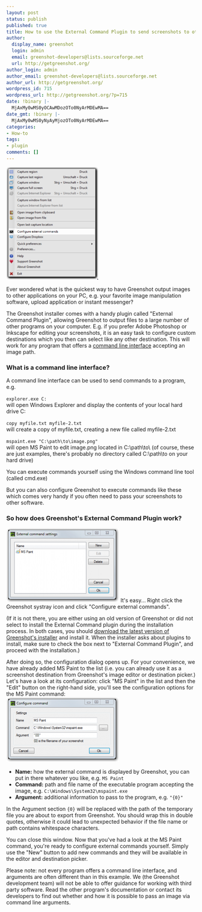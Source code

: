 ```yaml
---
layout: post
status: publish
published: true
title: How to use the External Command Plugin to send screenshots to other applications
author:
  display_name: greenshot
  login: admin
  email: greenshot-developers@lists.sourceforge.net
  url: http://getgreenshot.org/
author_login: admin
author_email: greenshot-developers@lists.sourceforge.net
author_url: http://getgreenshot.org/
wordpress_id: 715
wordpress_url: http://getgreenshot.org/?p=715
date: !binary |-
  MjAxMy0wMS0yOCAwMDozOTo0NyArMDEwMA==
date_gmt: !binary |-
  MjAxMy0wMS0yNyAyMjozOTo0NyArMDEwMA==
categories:
- How-to
tags:
- plugin
comments: []
---
```

<p><a href="/assets/wp-content/uploads/2013/01/1-configure-external-commands.png"><img src="/assets/wp-content/uploads/2013/01/1-configure-external-commands.png" alt="Configuring external commands" width="245" height="300" class="alignright size-medium wp-image-756" /></a>
<p> Ever wondered what is the quickest way to have Greenshot output images to other applications on your PC, e.g. your favorite image manipulation software, upload application or instant messenger?</p>
<p>The Greenshot installer comes with a handy plugin called "External Command Plugin", allowing Greenshot to output files to a large number of other programs on your computer. E.g. if you prefer Adobe Photoshop or Inkscape for editing your screenshots, it is an easy task to configure custom destinations which you then can select like any other destination. This will work for any program that offers a <a href="http://en.wikipedia.org/wiki/Command_Line_Interface" target="_blank">command line interface</a> accepting an image path.</p>
<h3>What is a command line interface?</h3>
<p>A command line interface can be used to send commands to a program, e.g.</p>
<p><code>explorer.exe C:</code><br />
will open Windows Explorer and display the contents of your local hard drive C:</p>
<p><code>copy myfile.txt myfile-2.txt</code><br />
will create a copy of myfile.txt, creating a new file called myfile-2.txt</p>
<p><code>mspaint.exe "C:\path\to\image.png"</code><br />
will open MS Paint to edit image.png located in C:\path\to\ (of course, these are just examples, there's probably no directory called C:\path\to on your hard drive)</p>
<p>You can execute commands yourself using the Windows command line tool (called cmd.exe)</p>
<p>But you can also configure Greenshot to execute commands like these which comes very handy if you often need to pass your screenshots to other software.</p>
<h3>So how does Greenshot's External Command Plugin work?</h3>
<p><a href="/assets/wp-content/uploads/2013/01/2-external-command-list.png"><img src="/assets/wp-content/uploads/2013/01/2-external-command-list-300x198.png" alt="List of external commands" title="" width="300" height="198" class="alignleft size-medium wp-image-721" /></a> It's easy... Right click the Greenshot systray icon and click "Configure external commands".</p>
<p>(If it is not there, you are either using an old version of Greenshot or did not select to install the External Command plugin during the installation process. In both cases, you should <a href="/downloads/">download the latest version of Greenshot's installer</a> and install it. When the installer asks about plugins to install, make sure to check the box next to "External Command Plugin", and proceed with the installation.)</p>
<p>After doing so, the configuration dialog opens up. For your convenience, we have already added MS Paint to the list (i.e. you can already use it as a screenshot destination from Greenshot's image editor or destination picker.)<br />
Let's have a look at its configuration: click "MS Paint" in the list and then the "Edit" button on the right-hand side, you'll see the configuration options for the MS Paint command:<br />
<a href="/assets/wp-content/uploads/2013/01/3-edit-external-command.png"><img src="/assets/wp-content/uploads/2013/01/3-edit-external-command-300x173.png" alt="External command configuration window" title="" width="300" height="173" class="alignright size-medium wp-image-722" /></a>
<ul>
<li><strong>Name:</strong> how the external command is displayed by Greenshot, you can put in there whatever you like, e.g. <code>MS Paint</code></li>
<li><strong>Command:</strong> path and file name of the executable program accepting the image, e.g. <code>C:\Windows\System32\mspaint.exe</code></li>
<li><strong>Argument:</strong> additional information to pass to the program, e.g. <code>"{0}"</code></li>
</ul>
<p> In the Argument section <code>{0}</code> will be replaced with the path of the temporary file you are about to export from Greenshot. You should wrap this in double quotes, otherwise it could lead to unexpected behavior if the file name or path contains whitespace characters.</p>
<p>You can close this window. Now that you've had a look at the MS Paint command, you're ready to configure external commands yourself. Simply use the "New" button to add new commands and they will be available in the editor and destination picker.</p>
<p>Please note: not every program offers a command line interface, and arguments are often different than in this example. We (the Greenshot development team) will not be able to offer guidance for working with third party software. Read the other program's documentation or contact its developers to find out whether and how it is possible to pass an image via command line arguments. </p>
